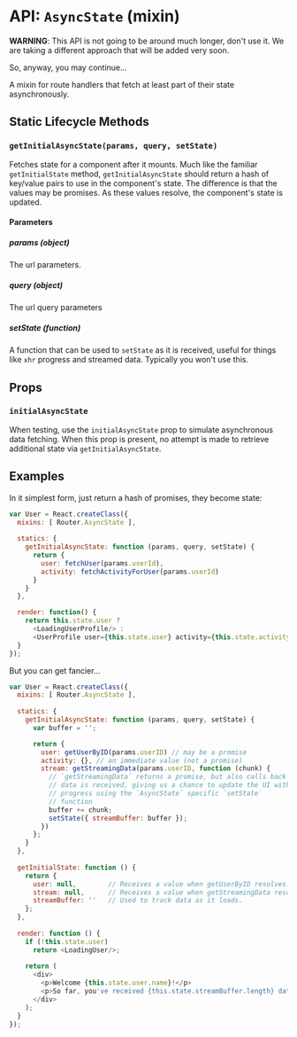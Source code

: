 API: `AsyncState` (mixin)
=========================

**WARNING**: This API is not going to be around much longer, don't use
it. We are taking a different approach that will be added very soon.

So, anyway, you may continue...

A mixin for route handlers that fetch at least part of their state
asynchronously.

Static Lifecycle Methods
------------------------

### `getInitialAsyncState(params, query, setState)`

Fetches state for a component after it mounts. Much like the familiar
`getInitialState` method, `getInitialAsyncState` should return a hash of
key/value pairs to use in the component's state.  The difference is that
the values may be promises. As these values resolve, the component's
state is updated.

#### Parameters

##### params (object)

The url parameters.

##### query (object)

The url query parameters

##### setState (function)

A function that can be used to `setState` as it is received, useful for
things like `xhr` progress and streamed data. Typically you won't use
this.

Props
-----

### `initialAsyncState`

When testing, use the `initialAsyncState` prop to simulate asynchronous
data fetching. When this prop is present, no attempt is made to retrieve
additional state via `getInitialAsyncState`.

Examples
--------

In it simplest form, just return a hash of promises, they become state:

```js
var User = React.createClass({
  mixins: [ Router.AsyncState ],
 
  statics: {
    getInitialAsyncState: function (params, query, setState) {
      return {
        user: fetchUser(params.userId),
        activity: fetchActivityForUser(params.userId)
      }
    }
  },

  render: function() {
    return this.state.user ?
      <LoadingUserProfile/> :
      <UserProfile user={this.state.user} activity={this.state.activity} />;
  }
});
```

But you can get fancier...

```js
var User = React.createClass({
  mixins: [ Router.AsyncState ],
 
  statics: {
    getInitialAsyncState: function (params, query, setState) {
      var buffer = '';

      return {
        user: getUserByID(params.userID) // may be a promise
        activity: {}, // an immediate value (not a promise)
        stream: getStreamingData(params.userID, function (chunk) {
          // `getStreamingData` returns a promise, but also calls back as
          // data is received, giving us a chance to update the UI with
          // progress using the `AsyncState` specific `setState`
          // function
          buffer += chunk;
          setState({ streamBuffer: buffer });
        })
      };
    }
  },
 
  getInitialState: function () {
    return {
      user: null,        // Receives a value when getUserByID resolves.
      stream: null,      // Receives a value when getStreamingData resolves.
      streamBuffer: ''   // Used to track data as it loads.
    };
  },
 
  render: function () {
    if (!this.state.user)
      return <LoadingUser/>;
 
    return (
      <div>
        <p>Welcome {this.state.user.name}!</p>
        <p>So far, you've received {this.state.streamBuffer.length} data!</p>
      </div>
    );
  }
});
```

